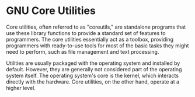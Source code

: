 # GNU Core Utilities

Core utilities, often referred to as "coreutils," are standalone programs that use these library functions to provide a standard set of features to programmers. The core utilities essentially act as a toolbox, providing programmers with ready-to-use tools for most of the basic tasks they might need to perform, such as file management and text processing.&#x20;

Utilities are usually packaged with the operating system and installed by default. However, they are generally not considered part of the operating system itself. The operating system's core is the kernel, which interacts directly with the hardware. Core utilities, on the other hand, operate at a higher level.
